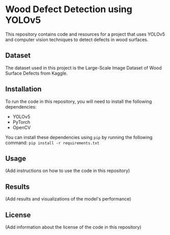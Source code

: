 # Wood Defect Detection using YOLOv5

This repository contains code and resources for a project that uses YOLOv5 and computer vision techniques to detect defects in wood surfaces.

## Dataset

The dataset used in this project is the Large-Scale Image Dataset of Wood Surface Defects from Kaggle.

## Installation

To run the code in this repository, you will need to install the following dependencies:

- YOLOv5
- PyTorch
- OpenCV

You can install these dependencies using `pip` by running the following command:
`pip install -r requirements.txt`

## Usage

(Add instructions on how to use the code in this repository)

## Results

(Add results and visualizations of the model's performance)

## License

(Add information about the license of the code in this repository)
